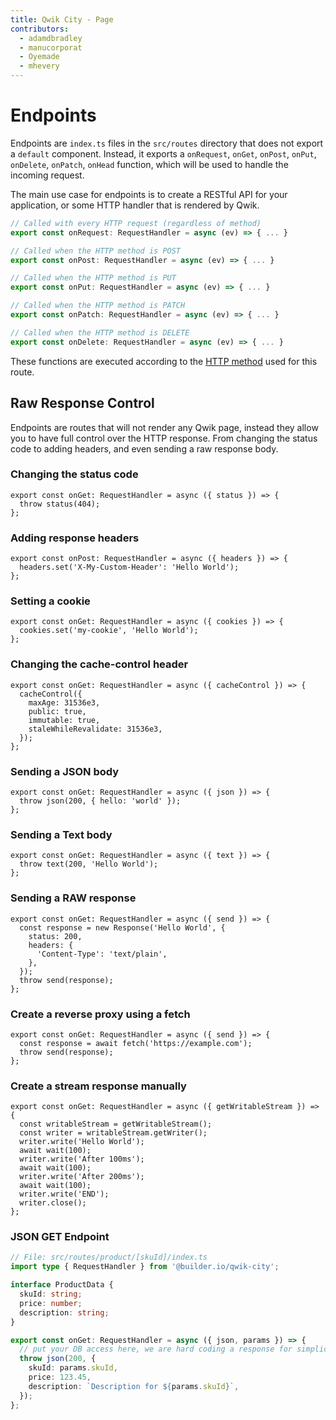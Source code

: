 ```yaml
---
title: Qwik City - Page
contributors:
  - adamdbradley
  - manucorporat
  - Oyemade
  - mhevery
---
```


# Endpoints

Endpoints are `index.ts` files in the `src/routes` directory that does not export a `default` component. Instead, it exports a `onRequest`, `onGet`, `onPost`, `onPut`, `onDelete`, `onPatch`, `onHead` function, which will be used to handle the incoming request.

The main use case for endpoints is to create a RESTful API for your application, or some HTTP handler that is rendered by Qwik.

```ts
// Called with every HTTP request (regardless of method)
export const onRequest: RequestHandler = async (ev) => { ... }

// Called when the HTTP method is POST
export const onPost: RequestHandler = async (ev) => { ... }

// Called when the HTTP method is PUT
export const onPut: RequestHandler = async (ev) => { ... }

// Called when the HTTP method is PATCH
export const onPatch: RequestHandler = async (ev) => { ... }

// Called when the HTTP method is DELETE
export const onDelete: RequestHandler = async (ev) => { ... }
```

These functions are executed according to the [HTTP method](https://developer.mozilla.org/en-US/docs/Web/HTTP/Methods) used for this route.

## Raw Response Control

Endpoints are routes that will not render any Qwik page, instead they allow you to have full control over the HTTP response. From changing the status code to adding headers, and even sending a raw response body.

### Changing the status code

```tsx
export const onGet: RequestHandler = async ({ status }) => {
  throw status(404);
};
```

### Adding response headers

```tsx
export const onPost: RequestHandler = async ({ headers }) => {
  headers.set('X-My-Custom-Header': 'Hello World');
};
```

### Setting a cookie

```tsx
export const onGet: RequestHandler = async ({ cookies }) => {
  cookies.set('my-cookie', 'Hello World');
};
```

### Changing the cache-control header

```tsx
export const onGet: RequestHandler = async ({ cacheControl }) => {
  cacheControl({
    maxAge: 31536e3,
    public: true,
    immutable: true,
    staleWhileRevalidate: 31536e3,
  });
};
```

### Sending a JSON body

```tsx
export const onGet: RequestHandler = async ({ json }) => {
  throw json(200, { hello: 'world' });
};
```

### Sending a Text body

```tsx
export const onGet: RequestHandler = async ({ text }) => {
  throw text(200, 'Hello World');
};
```

### Sending a RAW response

```tsx
export const onGet: RequestHandler = async ({ send }) => {
  const response = new Response('Hello World', {
    status: 200,
    headers: {
      'Content-Type': 'text/plain',
    },
  });
  throw send(response);
};
```

### Create a reverse proxy using a fetch

```tsx
export const onGet: RequestHandler = async ({ send }) => {
  const response = await fetch('https://example.com');
  throw send(response);
};
```

### Create a stream response manually

```tsx
export const onGet: RequestHandler = async ({ getWritableStream }) => {
  const writableStream = getWritableStream();
  const writer = writableStream.getWriter();
  writer.write('Hello World');
  await wait(100);
  writer.write('After 100ms');
  await wait(100);
  writer.write('After 200ms');
  await wait(100);
  writer.write('END');
  writer.close();
};
```

### JSON GET Endpoint

```ts
// File: src/routes/product/[skuId]/index.ts
import type { RequestHandler } from '@builder.io/qwik-city';

interface ProductData {
  skuId: string;
  price: number;
  description: string;
}

export const onGet: RequestHandler = async ({ json, params }) => {
  // put your DB access here, we are hard coding a response for simplicity.
  throw json(200, {
    skuId: params.skuId,
    price: 123.45,
    description: `Description for ${params.skuId}`,
  });
};
```
